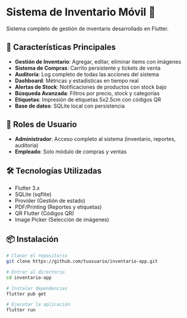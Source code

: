 # Sistema de Inventario Móvil 📱

Sistema completo de gestión de inventario desarrollado en Flutter.

## 🚀 Características Principales

- **Gestión de Inventario**: Agregar, editar, eliminar items con imágenes
- **Sistema de Compras**: Carrito persistente y tickets de venta
- **Auditoría**: Log completo de todas las acciones del sistema
- **Dashboard**: Métricas y estadísticas en tiempo real
- **Alertas de Stock**: Notificaciones de productos con stock bajo
- **Búsqueda Avanzada**: Filtros por precio, stock y categorías
- **Etiquetas**: Impresión de etiquetas 5x2.5cm con códigos QR
- **Base de datos**: SQLite local con persistencia

## 👥 Roles de Usuario

- **Administrador**: Acceso completo al sistema (inventario, reportes, auditoría)
- **Empleado**: Solo módulo de compras y ventas

## 🛠 Tecnologías Utilizadas

- Flutter 3.x
- SQLite (sqflite)
- Provider (Gestión de estado)
- PDF/Printing (Reportes y etiquetas)
- QR Flutter (Códigos QR)
- Image Picker (Selección de imágenes)

## 📦 Instalación

```bash
# Clonar el repositorio
git clone https://github.com/tuusuario/inventario-app.git

# Entrar al directorio
cd inventario-app

# Instalar dependencias
flutter pub get

# Ejecutar la aplicación
flutter run

